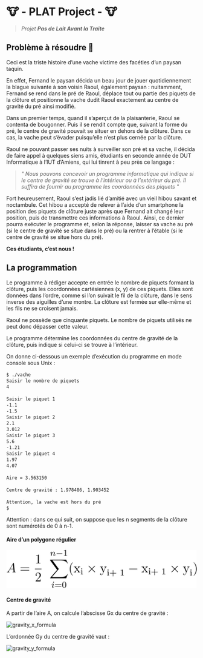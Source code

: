 # 🐮 - PLAT Project - 🐮

>_Projet **Pas de Lait Avant la Traite**_

## Problème à résoudre 🧐

Ceci est la triste histoire d’une vache victime des facéties d’un paysan taquin.

En effet, Fernand le paysan décida un beau jour de jouer quotidiennement la blague suivante à son voisin Raoul,
également paysan : nuitamment, Fernand se rend dans le pré de Raoul, déplace tout ou partie des piquets de la
clôture et positionne la vache dudit Raoul exactement au centre de gravité du pré ainsi modifié.

Dans un premier temps, quand il s’aperçut de la plaisanterie, Raoul se contenta de bougonner. Puis il se rendit
compte que, suivant la forme du pré, le centre de gravité pouvait se situer en dehors de la clôture. Dans ce cas, la
vache peut s’évader puisqu’elle n’est plus cernée par la clôture.

Raoul ne pouvant passer ses nuits à surveiller son pré et sa vache, il décida de faire appel à quelques siens amis,
étudiants en seconde année de DUT Informatique à l’IUT d’Amiens, qui lui tinrent à peu près ce langage :

>_" Nous pouvons concevoir un programme informatique qui indique si le centre de gravité se trouve à
 l’intérieur ou à l’extérieur du pré. Il suffira de fournir au programme les coordonnées des piquets "_
 
Fort heureusement, Raoul s’est jadis lié d’amitié avec un vieil hibou savant et noctambule. Cet hibou a accepté
de relever à l’aide d’un smartphone la position des piquets de clôture juste après que Fernand ait changé leur
position, puis de transmettre ces informations à Raoul. Ainsi, ce dernier pourra exécuter le programme et, selon
la réponse, laisser sa vache au pré (si le centre de gravité se situe dans le pré) ou la rentrer à l’étable (si le centre
de gravité se situe hors du pré).

**Ces étudiants, c’est nous !**

## La programmation

Le programme à rédiger accepte en entrée le nombre de piquets formant la clôture, puis les coordonnées cartésiennes
(x, y) de ces piquets. Elles sont données dans l’ordre, comme si l’on suivait le fil de la clôture, dans le sens inverse
des aiguilles d’une montre. La clôture est fermée sur elle-même et les fils ne se croisent jamais.

Raoul ne possède que cinquante piquets. Le nombre de piquets utilisés ne peut donc dépasser cette valeur.

Le programme détermine les coordonnées du centre de gravité de la clôture, puis indique si celui-ci se trouve à
l’intérieur.

On donne ci-dessous un exemple d’exécution du programme en mode console sous Unix :

    $ ./vache
    Saisir le nombre de piquets
    4
    
    Saisir le piquet 1
    -1.1
    -1.5
    Saisir le piquet 2
    2.1
    3.012
    Saisir le piquet 3
    5.6
    -1.21
    Saisir le piquet 4
    1.97
    4.07
    
    Aire = 3.563150
    
    Centre de gravité : 1.978486, 1.903452
    
    Attention, la vache est hors du pré
    $

Attention : dans ce qui suit, on suppose que les n segments de la clôture sont numérotés de 0 à n-1.

#### Aire d’un polygone régulier

![area_formula](./img/formule_aire.jpg)

#### Centre de gravité

A partir de l’aire A, on calcule l’abscisse Gx du centre de gravité :

![gravity_x_formula](https://i.ibb.co/hfFwtxQ/gravity-x.jpg)

L’ordonnée Gy du centre de gravité vaut :

![gravity_y_formula](https://i.ibb.co/6RdNHhv/gravity-y.jpg)

